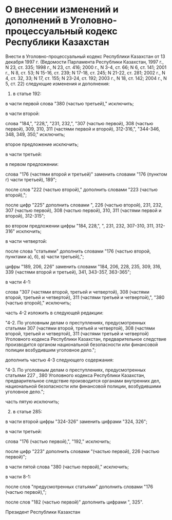 # О внесении изменений и дополнений в Уголовно-процессуальный кодекс Республики Казахстан

Внести в Уголовно-процессуальный кодекс Республики Казахстан от 13 декабря 1997 г. (Ведомости Парламента Республики Казахстан, 1997 г., N 23, ст. 335; 1998 г., N 23, ст. 416; 2000 г., N 3-4, ст. 66; N 6, ст. 141; 2001 г., N 8, ст. 53; N 15-16, ст. 239; N 17-18, ст. 245; N 21-22, ст. 281; 2002 г., N 4, ст. 32, 33; N 17, ст. 155; N 23-24, ст. 192; 2003 г., N 18, ст. 142; 2004 г., N 5, ст. 22) следующие изменения и дополнения:

1) в статье 192:

в части первой слова "380 (частью третьей)," исключить;

в части второй:

слова "184,", "228,", "231, 232,", "307 (частью первой), 308 (частью первой), 309, 310, 311 (частями первой и второй), 312-316,", "344-346, 348, 349, 350," исключить;

второе предложение исключить;

в части третьей:

в первом предложении:

слова "176 (частями второй и третьей)" заменить словами "176 (пунктом г) части третьей), 189";

после слов "222 (частью второй)," дополнить словами "223 (частью второй),";

после цифр "225" дополнить словами ", 226 (частью второй), 231, 232, 307 (частью первой), 308 (частью первой), 310, 311 (частями первой и второй), 312-315";

во втором предложении цифры "184, 228,", ", 231, 232, 307-310, 311, 312-316" исключить;

в части четвертой:

после слова "статьями" дополнить словами "176 (частью второй, пунктами а), б), в) части третьей),";

цифры "189, 206, 226" заменить словами "184, 206, 228, 235, 309, 316, 339 (частями второй и третьей), 341, 343-357, 363-365";

в части 4-1:

слова "307 (частями второй, третьей и четвертой), 308 (частями второй, третьей и четвертой), 311 (частями третьей и четвертой),", "380 (частью второй)," исключить;

часть 4-2 изложить в следующей редакции:

"4-2. По уголовным делам о преступлениях, предусмотренных статьями 307 (частями второй, третьей и четвертой), 308 (частями второй, третьей и четвертой), 311 (частями третьей и четвертой) Уголовного кодекса Республики Казахстан, предварительное следствие производится органом национальной безопасности или финансовой полиции возбудившим уголовное дело.";

дополнить частью 4-3 следующего содержания:

"4-3. По уголовным делам о преступлениях, предусмотренных статьями 227 , 380 Уголовного кодекса Республики Казахстан, предварительное следствие производится органами внутренних дел, национальной безопасности или финансовой полиции, возбудившими уголовное дело.";

часть пятую исключить;

2) в статье 285:

в части второй цифры "324-326" заменить цифрами "324, 326";

в части третьей:

слова "176 (частью первой),", "192," исключить;

после цифр "223" дополнить словами "(частью первой), 226 (частью первой)";

в части пятой слова "380 (частью первой)," исключить;

в части 8-1:

после слов "предусмотренных статьями" дополнить словами "176 (частью первой),";

после слов "182 (частью первой)" дополнить цифрами ", 325".

Президент Республики Казахстан

